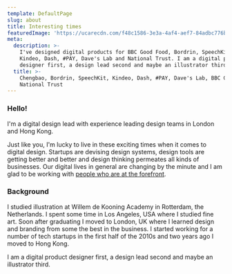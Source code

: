 ```yaml
---
template: DefaultPage
slug: about
title: Interesting times
featuredImage: 'https://ucarecdn.com/f48c1586-3e3a-4af4-aef7-84adbc776b52/'
meta:
  description: >-
    I've designed digital products for BBC Good Food, Bordrin, SpeechKit,
    Kindeo, Dash, #PAY, Dave's Lab and National Trust. I am a digital product
    designer first, a design lead second and maybe an illustrator third.
  title: >-
    Chengbao, Bordrin, SpeechKit, Kindeo, Dash, #PAY, Dave's Lab, BBC Good Food,
    National Trust
---
```

### Hello!

I'm a digital design lead with experience leading design teams in London and Hong Kong.

Just like you, I'm lucky to live in these exciting times when it comes to digital design. Startups are devising design systems, design tools are getting better and better and design thinking permeates all kinds of businesses. Our digital lives in general are changing by the minute and I am glad to be working with [people who are at the forefront](https://chengbao.com.hk/).

### Background

I studied illustration at Willem de Kooning Academy in Rotterdam, the Netherlands. I spent some time in Los Angeles, USA where I studied fine art. Soon after graduating I moved to London, UK where I learned design and branding from some the best in the business. I started working for a number of tech startups in the first half of the 2010s and two years ago I moved to Hong Kong.

I am a digital product designer first, a design lead second and maybe an illustrator third.
